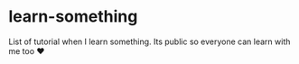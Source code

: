 # learn-something
List of tutorial when I learn something. Its public so everyone can learn with me too ❤️
